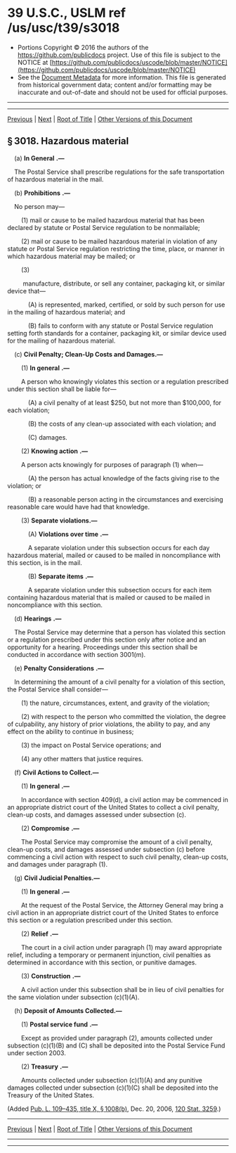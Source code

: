 ---
---

# 39 U.S.C., USLM ref /us/usc/t39/s3018

* Portions Copyright © 2016 the authors of the https://github.com/publicdocs project.
  Use of this file is subject to the NOTICE at [https://github.com/publicdocs/uscode/blob/master/NOTICE](https://github.com/publicdocs/uscode/blob/master/NOTICE)
* See the [Document Metadata](././../../../../..//README.md) for more information.
  This file is generated from historical government data; content and/or formatting may be inaccurate and out-of-date and should not be used for official purposes.

----------
----------

[Previous](./../../../../..//us/usc/t39/ptIV/ch30/m__us_usc_t39_s3017.md) | [Next](./../../../../..//us/usc/t39/ptIV/ch32/m__us_usc_t39_ptIV_ch32.md) | [Root of Title](./../../../../../) | [Other Versions of this Document](https://publicdocs.github.io/go/links?ns=uslm&ref=%2Fus%2Fusc%2Ft39%2Fs3018)

## § 3018. Hazardous material

    (a)  __In General__  __.—__ 

    The Postal Service shall prescribe regulations for the safe transportation of hazardous material in the mail.

    (b)  __Prohibitions__  __.—__ 

    No person may—

        (1) mail or cause to be mailed hazardous material that has been declared by statute or Postal Service regulation to be nonmailable;

        (2) mail or cause to be mailed hazardous material in violation of any statute or Postal Service regulation restricting the time, place, or manner in which hazardous material may be mailed; or

        (3)

         manufacture, distribute, or sell any container, packaging kit, or similar device that—

            (A) is represented, marked, certified, or sold by such person for use in the mailing of hazardous material; and

            (B) fails to conform with any statute or Postal Service regulation setting forth standards for a container, packaging kit, or similar device used for the mailing of hazardous material.

    (c) __Civil Penalty; Clean-Up Costs and Damages.—__ 

        (1)  __In general__  __.—__ 

        A person who knowingly violates this section or a regulation prescribed under this section shall be liable for—

            (A) a civil penalty of at least $250, but not more than $100,000, for each violation;

            (B) the costs of any clean-up associated with each violation; and

            (C) damages.

        (2)  __Knowing action__  __.—__ 

        A person acts knowingly for purposes of paragraph (1) when—

            (A) the person has actual knowledge of the facts giving rise to the violation; or

            (B) a reasonable person acting in the circumstances and exercising reasonable care would have had that knowledge.

        (3) __Separate violations.—__ 

            (A)  __Violations over time__  __.—__ 

            A separate violation under this subsection occurs for each day hazardous material, mailed or caused to be mailed in noncompliance with this section, is in the mail.

            (B)  __Separate items__  __.—__ 

            A separate violation under this subsection occurs for each item containing hazardous material that is mailed or caused to be mailed in noncompliance with this section.

    (d)  __Hearings__  __.—__ 

    The Postal Service may determine that a person has violated this section or a regulation prescribed under this section only after notice and an opportunity for a hearing. Proceedings under this section shall be conducted in accordance with section 3001(m).

    (e)  __Penalty Considerations__  __.—__ 

    In determining the amount of a civil penalty for a violation of this section, the Postal Service shall consider—

        (1) the nature, circumstances, extent, and gravity of the violation;

        (2) with respect to the person who committed the violation, the degree of culpability, any history of prior violations, the ability to pay, and any effect on the ability to continue in business;

        (3) the impact on Postal Service operations; and

        (4) any other matters that justice requires.

    (f) __Civil Actions to Collect.—__ 

        (1)  __In general__  __.—__ 

        In accordance with section 409(d), a civil action may be commenced in an appropriate district court of the United States to collect a civil penalty, clean-up costs, and damages assessed under subsection (c).

        (2)  __Compromise__  __.—__ 

        The Postal Service may compromise the amount of a civil penalty, clean-up costs, and damages assessed under subsection (c) before commencing a civil action with respect to such civil penalty, clean-up costs, and damages under paragraph (1).

    (g) __Civil Judicial Penalties.—__ 

        (1)  __In general__  __.—__ 

        At the request of the Postal Service, the Attorney General may bring a civil action in an appropriate district court of the United States to enforce this section or a regulation prescribed under this section.

        (2)  __Relief__  __.—__ 

        The court in a civil action under paragraph (1) may award appropriate relief, including a temporary or permanent injunction, civil penalties as determined in accordance with this section, or punitive damages.

        (3)  __Construction__  __.—__ 

        A civil action under this subsection shall be in lieu of civil penalties for the same violation under subsection (c)(1)(A).

    (h) __Deposit of Amounts Collected.—__ 

        (1)  __Postal service fund__  __.—__ 

        Except as provided under paragraph (2), amounts collected under subsection (c)(1)(B) and (C) shall be deposited into the Postal Service Fund under section 2003.

        (2)  __Treasury__  __.—__ 

        Amounts collected under subsection (c)(1)(A) and any punitive damages collected under subsection (c)(1)(C) shall be deposited into the Treasury of the United States.

(Added [Pub. L. 109–435, title X, § 1008(b)][/us/pl/109/435/s1008/b], Dec. 20, 2006, [120 Stat. 3259][/us/stat/120/3259].)

----------

[Previous](./../../../../..//us/usc/t39/ptIV/ch30/m__us_usc_t39_s3017.md) | [Next](./../../../../..//us/usc/t39/ptIV/ch32/m__us_usc_t39_ptIV_ch32.md) | [Root of Title](./../../../../../) | [Other Versions of this Document](https://publicdocs.github.io/go/links?ns=uslm&ref=%2Fus%2Fusc%2Ft39%2Fs3018)

----------
----------

[/us/pl/109/435/s1008/b]: https://publicdocs.github.io/go/links?ns=uslm&ref=%2Fus%2Fpl%2F109%2F435%2Fs1008%2Fb
[/us/stat/120/3259]: https://publicdocs.github.io/go/links?ns=uslm&ref=%2Fus%2Fstat%2F120%2F3259



